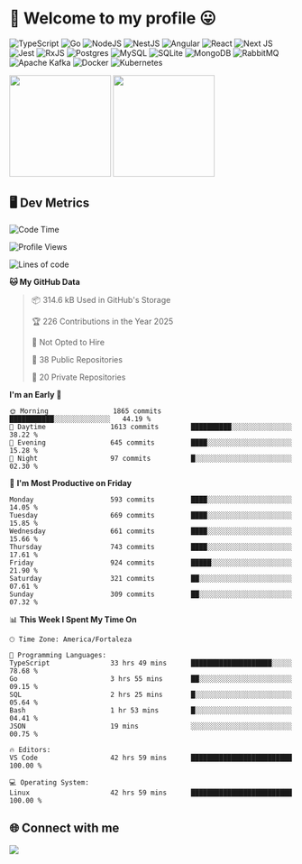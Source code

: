 # 🎉 Welcome to my profile 😛

![TypeScript](https://img.shields.io/badge/typescript-%23007ACC.svg?style=for-the-badge&logo=typescript&logoColor=white)
![Go](https://img.shields.io/badge/go-%2300ADD8.svg?style=for-the-badge&logo=go&logoColor=white)
![NodeJS](https://img.shields.io/badge/node.js-6DA55F?style=for-the-badge&logo=node.js&logoColor=white)
![NestJS](https://img.shields.io/badge/nestjs-%23E0234E.svg?style=for-the-badge&logo=nestjs&logoColor=white)
![Angular](https://img.shields.io/badge/angular-%23DD0031.svg?style=for-the-badge&logo=angular&logoColor=white)
![React](https://img.shields.io/badge/react-%2320232a.svg?style=for-the-badge&logo=react&logoColor=%2361DAFB)
![Next JS](https://img.shields.io/badge/Next-black?style=for-the-badge&logo=next.js&logoColor=white)
![Jest](https://img.shields.io/badge/-jest-%23C21325?style=for-the-badge&logo=jest&logoColor=white)
![RxJS](https://img.shields.io/badge/rxjs-%23B7178C.svg?style=for-the-badge&logo=reactivex&logoColor=white)
![Postgres](https://img.shields.io/badge/postgres-%23316192.svg?style=for-the-badge&logo=postgresql&logoColor=white)
![MySQL](https://img.shields.io/badge/mysql-4479A1.svg?style=for-the-badge&logo=mysql&logoColor=white)
![SQLite](https://img.shields.io/badge/sqlite-%2307405e.svg?style=for-the-badge&logo=sqlite&logoColor=white)
![MongoDB](https://img.shields.io/badge/MongoDB-%234ea94b.svg?style=for-the-badge&logo=mongodb&logoColor=white)
![RabbitMQ](https://img.shields.io/badge/Rabbitmq-FF6600?style=for-the-badge&logo=rabbitmq&logoColor=white)
![Apache Kafka](https://img.shields.io/badge/Apache%20Kafka-000?style=for-the-badge&logo=apachekafka)
![Docker](https://img.shields.io/badge/docker-%230db7ed.svg?style=for-the-badge&logo=docker&logoColor=white)
![Kubernetes](https://img.shields.io/badge/kubernetes-%23326ce5.svg?style=for-the-badge&logo=kubernetes&logoColor=white)

<div>
  <img height="180em" src="https://github-readme-stats.vercel.app/api?username=VinicciusSantos&include_all_commits=true&count_private=true&theme=github_dark"/>
  <img height="180em" src="https://github-readme-stats.vercel.app/api/top-langs/?username=VinicciusSantos&langs_count=6&layout=compact&include_all_commits=true&count_private=true&theme=github_dark"/>
</div>

## 🖥️ Dev Metrics

<!--START_SECTION:waka-->
![Code Time](http://img.shields.io/badge/Code%20Time-2%2C393%20hrs%2018%20mins-blue)

![Profile Views](http://img.shields.io/badge/Profile%20Views-18-blue)

![Lines of code](https://img.shields.io/badge/From%20Hello%20World%20I%27ve%20Written-5.7%20million%20lines%20of%20code-blue)

**🐱 My GitHub Data** 

> 📦 314.6 kB Used in GitHub's Storage 
 > 
> 🏆 226 Contributions in the Year 2025
 > 
> 🚫 Not Opted to Hire
 > 
> 📜 38 Public Repositories 
 > 
> 🔑 20 Private Repositories 
 > 
**I'm an Early 🐤** 

```text
🌞 Morning                1865 commits        ███████████░░░░░░░░░░░░░░   44.19 % 
🌆 Daytime                1613 commits        ██████████░░░░░░░░░░░░░░░   38.22 % 
🌃 Evening                645 commits         ████░░░░░░░░░░░░░░░░░░░░░   15.28 % 
🌙 Night                  97 commits          █░░░░░░░░░░░░░░░░░░░░░░░░   02.30 % 
```
📅 **I'm Most Productive on Friday** 

```text
Monday                   593 commits         ████░░░░░░░░░░░░░░░░░░░░░   14.05 % 
Tuesday                  669 commits         ████░░░░░░░░░░░░░░░░░░░░░   15.85 % 
Wednesday                661 commits         ████░░░░░░░░░░░░░░░░░░░░░   15.66 % 
Thursday                 743 commits         ████░░░░░░░░░░░░░░░░░░░░░   17.61 % 
Friday                   924 commits         █████░░░░░░░░░░░░░░░░░░░░   21.90 % 
Saturday                 321 commits         ██░░░░░░░░░░░░░░░░░░░░░░░   07.61 % 
Sunday                   309 commits         ██░░░░░░░░░░░░░░░░░░░░░░░   07.32 % 
```


📊 **This Week I Spent My Time On** 

```text
🕑︎ Time Zone: America/Fortaleza

💬 Programming Languages: 
TypeScript               33 hrs 49 mins      ████████████████████░░░░░   78.68 % 
Go                       3 hrs 55 mins       ██░░░░░░░░░░░░░░░░░░░░░░░   09.15 % 
SQL                      2 hrs 25 mins       █░░░░░░░░░░░░░░░░░░░░░░░░   05.64 % 
Bash                     1 hr 53 mins        █░░░░░░░░░░░░░░░░░░░░░░░░   04.41 % 
JSON                     19 mins             ░░░░░░░░░░░░░░░░░░░░░░░░░   00.75 % 

🔥 Editors: 
VS Code                  42 hrs 59 mins      █████████████████████████   100.00 % 

💻 Operating System: 
Linux                    42 hrs 59 mins      █████████████████████████   100.00 % 
```


<!--END_SECTION:waka-->

## 🌐 Connect with me

<a href="https://www.linkedin.com/in/vinicius-guedes-b817aa223/"><img src="https://img.shields.io/badge/LinkedIn-0077B5?style=for-the-badge&logo=linkedin&logoColor=white"/></a>

